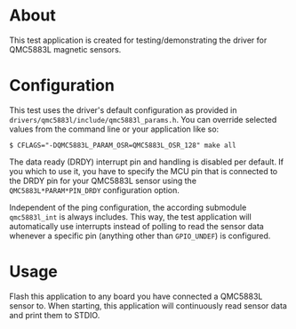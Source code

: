 # About
This test application is created for testing/demonstrating the driver for
QMC5883L magnetic sensors.

# Configuration
This test uses the driver's default configuration as provided in
`drivers/qmc5883l/include/qmc5883l_params.h`. You can override
selected values from the command line or your application like so:
```
$ CFLAGS="-DQMC5883L_PARAM_OSR=QMC5883L_OSR_128" make all
```

The data ready (DRDY) interrupt pin and handling is disabled per default. If
you which to use it, you have to specify the MCU pin that is connected to the
DRDY pin for your QMC5883L sensor using the `QMC5883L*PARAM*PIN_DRDY`
configuration option.

Independent of the ping configuration, the according submodule `qmc5883l_int` is
always includes. This way, the test application will automatically use
interrupts instead of polling to read the sensor data whenever a specific pin
(anything other than `GPIO_UNDEF`) is configured.

# Usage
Flash this application to any board you have connected a QMC5883L sensor to.
When starting, this application will continuously read sensor data and print
them to STDIO.
